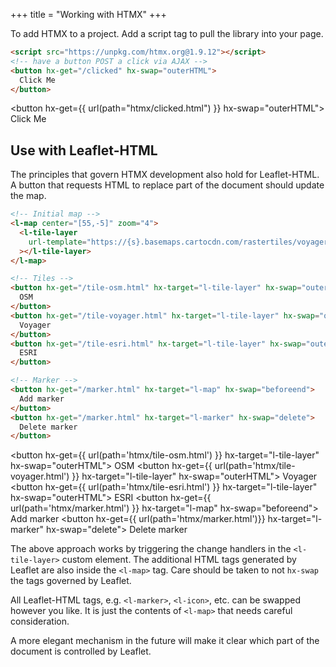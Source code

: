 +++
title = "Working with HTMX"
+++

To add HTMX to a project.
Add a script tag to pull the library into your page.

```html
<script src="https://unpkg.com/htmx.org@1.9.12"></script>
<!-- have a button POST a click via AJAX -->
<button hx-get="/clicked" hx-swap="outerHTML">
  Click Me
</button>
```

<script src="https://unpkg.com/htmx.org@1.9.12"></script>
<button hx-get={{ url(path="htmx/clicked.html") }} hx-swap="outerHTML">
  Click Me
</button>

## Use with Leaflet-HTML

The principles that govern HTMX development also hold for Leaflet-HTML.
A button that requests HTML to replace part of the document should update the map.

```html
<!-- Initial map -->
<l-map center="[55,-5]" zoom="4">
  <l-tile-layer
    url-template="https://{s}.basemaps.cartocdn.com/rastertiles/voyager/{z}/{x}/{y}{r}.png"
  ></l-tile-layer>
</l-map>

<!-- Tiles -->
<button hx-get="/tile-osm.html" hx-target="l-tile-layer" hx-swap="outerHTML">
  OSM
</button>
<button hx-get="/tile-voyager.html" hx-target="l-tile-layer" hx-swap="outerHTML">
  Voyager
</button>
<button hx-get="/tile-esri.html" hx-target="l-tile-layer" hx-swap="outerHTML">
  ESRI
</button>

<!-- Marker -->
<button hx-get="/marker.html" hx-target="l-map" hx-swap="beforeend">
  Add marker
</button>
<button hx-get="/marker.html" hx-target="l-marker" hx-swap="delete">
  Delete marker
</button>
```

<l-map center="[55,-5]" zoom="4">
  <l-tile-layer
    url-template="https://{s}.basemaps.cartocdn.com/rastertiles/voyager/{z}/{x}/{y}{r}.png"
  ></l-tile-layer>
  <l-circle radius="10000.0" lat-lng="[55, -5]"></l-circle>
  <l-rectangle weight="1" lat-lng="[[53, -5], [54, -6]]" color="hotpink"></l-rectangle>
  <l-polyline line-cap="square" lat-lng="[[55, -5], [55, -7]]"></l-polyline>
</l-map>

<button hx-get={{ url(path='htmx/tile-osm.html') }} hx-target="l-tile-layer" hx-swap="outerHTML">
  OSM
</button>
<button hx-get={{ url(path='htmx/tile-voyager.html') }} hx-target="l-tile-layer" hx-swap="outerHTML">
  Voyager
</button>
<button hx-get={{ url(path='htmx/tile-esri.html') }} hx-target="l-tile-layer" hx-swap="outerHTML">
  ESRI
</button>
<button hx-get={{ url(path='htmx/marker.html') }} hx-target="l-map" hx-swap="beforeend">
  Add marker
</button>
<button hx-get={{ url(path='htmx/marker.html')}} hx-target="l-marker" hx-swap="delete">
  Delete marker
</button>

The above approach works by triggering the change handlers in the `<l-tile-layer>` custom element.
The additional HTML tags generated by Leaflet are also inside the `<l-map>` tag.
Care should be taken to not `hx-swap` the tags governed by Leaflet.

All Leaflet-HTML tags, e.g. `<l-marker>`, `<l-icon>`, etc. can be swapped however you like.
It is just the contents of `<l-map>` that needs careful consideration.

A more elegant mechanism in the future will make it clear which part of the document is controlled by Leaflet.


